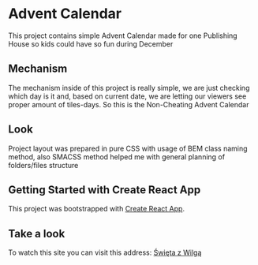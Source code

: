 # Advent Calendar
This project contains simple Advent Calendar made for one Publishing House so kids could have so fun during December

## Mechanism
The mechanism inside of this project is really simple, we are just checking which day is it and, based on current date, we are letting our viewers see proper amount of tiles-days. So this is the Non-Cheating Advent Calendar

## Look
Project layout was prepared in pure CSS with usage of BEM class naming method, also SMACSS method helped me with general planning of folders/files structure

## Getting Started with Create React App
This project was bootstrapped with [Create React App](https://github.com/facebook/create-react-app).

## Take a look
To watch this site you can visit this address: [Święta z Wilgą](http://swietazwilga.pl/) 

